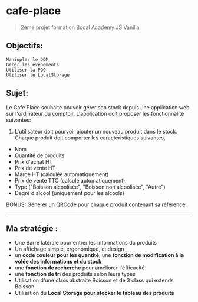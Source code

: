 # cafe-place
> 2eme projet formation Bocal Academy JS Vanilla

## Objectifs:

    Maniupler le DOM
    Gérer les évènements
    Utiliser la POO
    Utiliser le LocalStorage

## Sujet: 

Le Café Place souhaite pouvoir gérer son stock depuis une application web sur l'ordinateur du comptoir. 
L'application doit proposer les fonctionnalité suivantes:

1. L'utilisateur doit pourvoir ajouter un nouveau produit dans le stock. 
Chaque produit doit comporter les caractéristiques suivantes, 

- Nom
- Quantité de produits
- Prix d'achat HT
- Prix de vente HT
- Marge HT (calculée automatiquement)
- Prix de vente TTC (calculé automatiquement)
- Type ("Boisson alcoolisée", "Boisson non alcoolisée", "Autre")
- Degré d'alcool (uniquement pour les alcools)

BONUS: Générer un QRCode pour chaque produit contenant sa référence.

***
## Ma stratégie :

* Une Barre latérale pour entrer les informations du produits
* Un affichage simple, ergonomique, et design
* un **code couleur pour les quantité**, une **fonction de modification à la volée des informations et du stock**
* une **fonction de recherche** pour améliorer l'éfficacité
* une **fonction de tri** des produits selon leurs types
* Utilisation d'une class abstraite Boisson et de 3 class qui extends Boisson
* Utilisation du **Local Storage pour stocker le tableau des produits**
